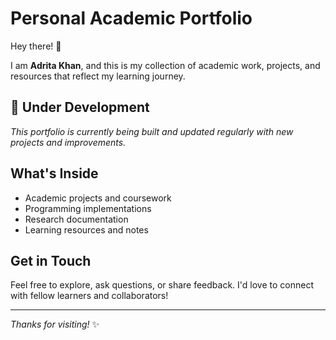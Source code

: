 # Personal Academic Portfolio

Hey there! 👋

I am **Adrita Khan**, and this is my collection of academic work, projects, and resources that reflect my learning journey.

## 🚧 Under Development
*This portfolio is currently being built and updated regularly with new projects and improvements.*

## What's Inside
- Academic projects and coursework
- Programming implementations
- Research documentation
- Learning resources and notes

## Get in Touch
Feel free to explore, ask questions, or share feedback. I'd love to connect with fellow learners and collaborators!

---

*Thanks for visiting!* ✨
